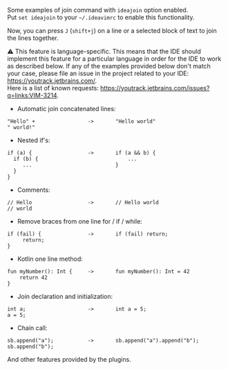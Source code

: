 Some examples of join command with `ideajoin` option enabled.  
Put `set ideajoin` to your `~/.ideavimrc` to enable this functionality.

Now, you can press `J` (`shift+j`) on a line or a selected block of text to join the lines together.

:warning: This feature is language-specific. This means that the IDE should implement this feature for a particular
language in order for the IDE to work as described below. If any of the examples provided below don't match your case, 
please file an issue in the project related to your IDE: https://youtrack.jetbrains.com/.  
Here is a list of known requests: https://youtrack.jetbrains.com/issues?q=links:VIM-3214.

* Automatic join concatenated lines:

```
"Hello" +                 ->       "Hello world"
" world!"
```

* Nested if's:

```
if (a) {                  ->       if (a && b) {
  if (b) {                             ...
     ...                           }
  }
}
```

* Comments:

```
// Hello                  ->       // Hello world
// world
```

* Remove braces from one line for / if / while:

```
if (fail) {               ->       if (fail) return;
     return;
}
```

* Kotlin one line method:

```
fun myNumber(): Int {     ->       fun myNumber(): Int = 42
    return 42
}
```

* Join declaration and initialization:

```
int a;                    ->       int a = 5;
a = 5;
```

* Chain call:

```
sb.append("a");           ->       sb.append("a").append("b");
sb.append("b");
```

And other features provided by the plugins.
